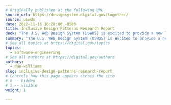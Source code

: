 ```yaml
---
# Originally published at the following URL
source_url: https://designsystem.digital.gov/together/
source: uswds
date: 2022-11-16 16:28:00 -0500
title: Inclusive Design Patterns Research Report
deck: "The U.S. Web Design System (USWDS) is excited to provide a new library of guidance and examples focused on key digital interactions — what we call design patterns — that foster effective, inclusive, and equitable digital experiences. This online report has four pages; Summary, Findings, What's Next, and Get Involved. It also links to the new patterns section, where you can learn how to help your users complete a complex form, identify and select a preferred language, or create a user profile."
summary: "The U.S. Web Design System (USWDS) is excited to provide a new library of guidance and examples focused on key digital interactions — what we call design patterns — that foster effective, inclusive, and equitable digital experiences. This online report has four pages; Summary, Findings, What's Next, and Get Involved. It also links to the new patterns section, where you can learn how to help your users complete a complex form, identify and select a preferred language, or create a user profile."
# See all topics at https://digital.gov/topics
topics:
  - software-engineering
# See all authors at https://digital.gov/authors
authors:
  - dan-williams
slug: inclusive-design-patterns-research-report
# Controls how this page appears across the site
# 0 -- hidden
# 1 -- visible
weight: 1

---
```

